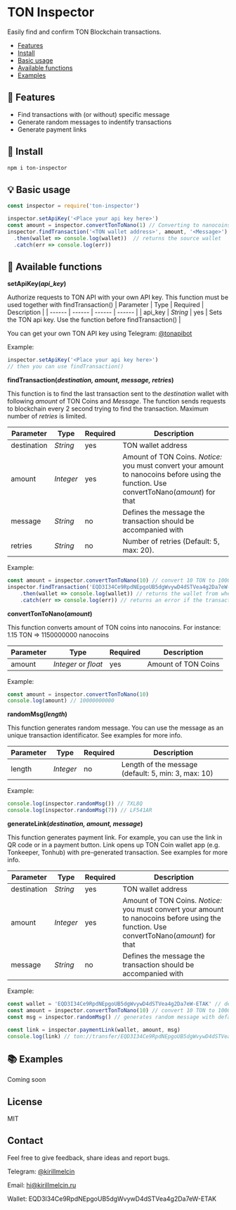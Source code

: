 # TON Inspector
Easily find and confirm TON Blockchain transactions.

- [Features](#-features)
- [Install](#-install)
- [Basic usage](#-basic-usage)
- [Available functions](#-available-functions)
- [Examples](#-examples)

## 🌻 Features
- Find transactions with (or without) specific message
- Generate random messages to indentify transactions
- Generate payment links

## 🔮 Install

```sh
npm i ton-inspector
```

## 💡 Basic usage
```javascript
const inspector = require('ton-inspector') 

inspector.setApiKey('<Place your api key here>')
const amount = inspector.convertTonToNano(1) // Converting to nanocoins is required
inspector.findTransaction('<TON wallet address>', amount, '<Message>')
  .then(wallet => console.log(wallet))  // returns the source wallet
  .catch(err => console.log(err))
```

## 🚀 Available functions

**setApiKey(_api_key_)**

Authorize requests to TON API with your own API key. This function must be used together with findTransaction()
| Parameter | Type | Required | Description |
| ------ | ------ | ------  | ------ |
| api_key | _String_ | yes | Sets the TON api key. Use the function before findTransaction() |

You can get your own TON API key using Telegram: [@tonapibot](https://t.me/tonapibot)

Example:
```javascript
inspector.setApiKey('<Place your api key here>')
// then you can use findTransaction()
```

**findTransaction(_destination, amount, message, retries_)**

This function is to find the last transaction sent to the _destination_ wallet with following _amount_ of TON Coins and _Message_. The function sends requests to blockchain every 2 second trying to find the transaction. Maximum number of _retries_ is limited.

| Parameter | Type | Required | Description |
| ------ | ------ | ------  | ------ |
| destination | _String_ | yes | TON wallet address |
| amount | _Integer_ | yes | Amount of TON Coins. _Notice:_ you must convert your amount to nanocoins before using the function. Use convertToNano(_amount_) for that |
| message | _String_ | no | Defines the message the transaction should be accompanied with |
| retries | _String_ | no | Number of retries (Default: 5, max: 20).  |

Example:
```javascript
const amount = inspector.convertTonToNano(10) // convert 10 TON to 10000000000 nanocoins
inspector.findTransaction('EQD3I34Ce9RpdNEpgoUB5dgWvywD4dSTVea4g2Da7eW-ETAK', amount, 'Z6W4J')
    .then(wallet => console.log(wallet)) // returns the wallet from where the transaction was sent
    .catch(err => console.log(err)) // returns an error if the transaction was not found
```

**convertTonToNano(_amount_)**

This function converts amount of TON coins into nanocoins.
For instance: 1.15 TON => 1150000000 nanocoins

| Parameter | Type | Required | Description |
| ------ | ------ | ------  | ------ |
| amount | _Integer_ or _float_ | yes | Amount of TON Coins |

Example:
```javascript
const amount = inspector.convertTonToNano(10)
console.log(amount) // 10000000000
```

**randomMsg(_length_)**

This function generates random message. You can use the message as an unique transaction identificator.
See examples for more info.

| Parameter | Type | Required | Description |
| ------ | ------ | ------  | ------ |
| length | _Integer_ | no | Length of the message (default: 5, min: 3, max: 10) |

Example:
```javascript
console.log(inspector.randomMsg()) // 7XL8Q
console.log(inspector.randomMsg(7)) // LF541AR
```

**generateLink(_destination, amount, message_)**

This function generates payment link. For example, you can use the link in QR code or in a payment button. Link opens up TON Coin wallet app (e.g. Tonkeeper, Tonhub) with pre-generated transaction.
See examples for more info.

| Parameter | Type | Required | Description |
| ------ | ------ | ------  | ------ |
| destination | _String_ | yes | TON wallet address |
| amount | _Integer_ | yes | Amount of TON Coins. _Notice:_ you must convert your amount to nanocoins before using the function. Use convertToNano(_amount_) for that |
| message | _String_ | no | Defines the message the transaction should be accompanied with |

Example:
```javascript
const wallet = 'EQD3I34Ce9RpdNEpgoUB5dgWvywD4dSTVea4g2Da7eW-ETAK' // destination wallet address
const amount = inspector.convertTonToNano(10) // convert 10 TON to 10000000000 nanocoins
const msg = inspector.randomMsg() // generates random message with default length: LZCZ9

const link = inspector.paymentLink(wallet, amount, msg)
console.log(link) // ton://transfer/EQD3I34Ce9RpdNEpgoUB5dgWvywD4dSTVea4g2Da7eW-ETAK?amount=10000000000&text=LZCZ9
```

## 📚 Examples

Coming soon

## License

MIT

## Contact

Feel free to give feedback, share ideas and report bugs.

Telegram: [@kirillmelcin](https://t.me/kirillmelcin)

Email: hi@kirillmelcin.ru

Wallet: EQD3I34Ce9RpdNEpgoUB5dgWvywD4dSTVea4g2Da7eW-ETAK
